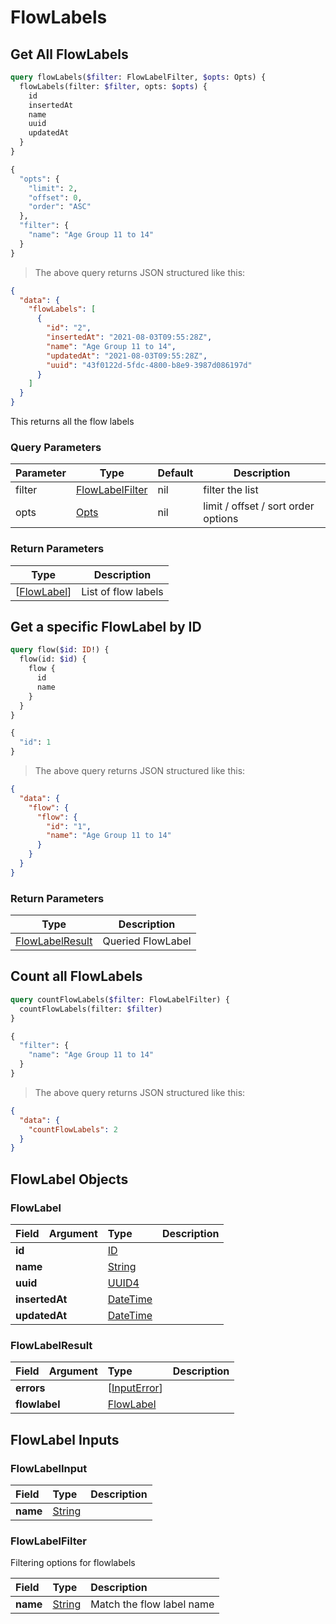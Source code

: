 # FlowLabels

## Get All FlowLabels

```graphql
query flowLabels($filter: FlowLabelFilter, $opts: Opts) {
  flowLabels(filter: $filter, opts: $opts) {
    id
    insertedAt
    name
    uuid
    updatedAt
  }
}

{
  "opts": {
    "limit": 2,
    "offset": 0,
    "order": "ASC"
  },
  "filter": {
    "name": "Age Group 11 to 14"
  }
}
```

> The above query returns JSON structured like this:

```json
{
  "data": {
    "flowLabels": [
      {
        "id": "2",
        "insertedAt": "2021-08-03T09:55:28Z",
        "name": "Age Group 11 to 14",
        "updatedAt": "2021-08-03T09:55:28Z",
        "uuid": "43f0122d-5fdc-4800-b8e9-3987d086197d"
      }
    ]
  }
}
```

This returns all the flow labels

### Query Parameters

| Parameter | Type                                           | Default | Description                         |
| --------- | ---------------------------------------------- | ------- | ----------------------------------- |
| filter    | <a href="#flowlabelfilter">FlowLabelFilter</a> | nil     | filter the list                     |
| opts      | <a href="#opts">Opts</a>                       | nil     | limit / offset / sort order options |

### Return Parameters

| Type                                 | Description         |
| ------------------------------------ | ------------------- |
| [<a href="#flowlabel">FlowLabel</a>] | List of flow labels |

## Get a specific FlowLabel by ID

```graphql
query flow($id: ID!) {
  flow(id: $id) {
    flow {
      id
      name
    }
  }
}

{
  "id": 1
}
```

> The above query returns JSON structured like this:

```json
{
  "data": {
    "flow": {
      "flow": {
        "id": "1",
        "name": "Age Group 11 to 14"
      }
    }
  }
}
```

### Return Parameters

| Type                                           | Description       |
| ---------------------------------------------- | ----------------- |
| <a href="#flowlabelresult">FlowLabelResult</a> | Queried FlowLabel |

## Count all FlowLabels

```graphql
query countFlowLabels($filter: FlowLabelFilter) {
  countFlowLabels(filter: $filter)
}

{
  "filter": {
    "name": "Age Group 11 to 14"
  }
}
```

> The above query returns JSON structured like this:

```json
{
  "data": {
    "countFlowLabels": 2
  }
}
```

## FlowLabel Objects

### FlowLabel

<table>
<thead>
<tr>
<th align="left">Field</th>
<th align="right">Argument</th>
<th align="left">Type</th>
<th align="left">Description</th>
</tr>
</thead>
<tbody>
<tr>
<td colspan="2" valign="top"><strong>id</strong></td>
<td valign="top"><a href="#id">ID</a></td>
<td></td>
</tr>
<tr>
<td colspan="2" valign="top"><strong>name</strong></td>
<td valign="top"><a href="#string">String</a></td>
<td></td>
</tr>
<tr>
<td colspan="2" valign="top"><strong>uuid</strong></td>
<td valign="top"><a href="#uuid4">UUID4</a></td>
<td></td>
</tr>
<tr>
<td colspan="2" valign="top"><strong>insertedAt</strong></td>
<td valign="top"><a href="#datetime">DateTime</a></td>
<td></td>
</tr>
<tr>
<td colspan="2" valign="top"><strong>updatedAt</strong></td>
<td valign="top"><a href="#datetime">DateTime</a></td>
<td></td>
</tr>
</tbody>
</table>

### FlowLabelResult

<table>
<thead>
<tr>
<th align="left">Field</th>
<th align="right">Argument</th>
<th align="left">Type</th>
<th align="left">Description</th>
</tr>
</thead>
<tbody>
<tr>
<td colspan="2" valign="top"><strong>errors</strong></td>
<td valign="top">[<a href="#inputerror">InputError</a>]</td>
<td></td>
</tr>
<tr>
<td colspan="2" valign="top"><strong>flowlabel</strong></td>
<td valign="top"><a href="#flowlabel">FlowLabel</a></td>
<td></td>
</tr>
</tbody>
</table>

## FlowLabel Inputs

### FlowLabelInput

<table>
<thead>
<tr>
<th colspan="2" align="left">Field</th>
<th align="left">Type</th>
<th align="left">Description</th>
</tr>
</thead>
<tbody>
<tr>
<td colspan="2" valign="top"><strong>name</strong></td>
<td valign="top"><a href="#string">String</a></td>
<td></td>
</tr>
</tbody>
</table>

### FlowLabelFilter

Filtering options for flowlabels

<table>
<thead>
<tr>
<th colspan="2" align="left">Field</th>
<th align="left">Type</th>
<th align="left">Description</th>
</tr>
</thead>
<tbody>
<tr>
  <td colspan="2" valign="top"><strong>name</strong></td>
  <td valign="top"><a href="#string">String</a></td>
  <td>Match the flow label name</td>
</tr>
</tbody>
</table>
